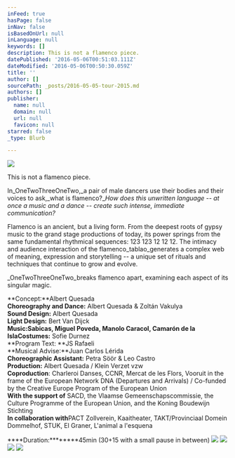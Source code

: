 ```yaml
---
inFeed: true
hasPage: false
inNav: false
isBasedOnUrl: null
inLanguage: null
keywords: []
description: This is not a flamenco piece.
datePublished: '2016-05-06T00:51:03.111Z'
dateModified: '2016-05-06T00:50:30.059Z'
title: ''
author: []
sourcePath: _posts/2016-05-05-tour-2015.md
authors: []
publisher:
  name: null
  domain: null
  url: null
  favicon: null
starred: false
_type: Blurb

---
```

![](https://the-grid-user-content.s3-us-west-2.amazonaws.com/f39ed9ea-1f50-4d8f-9722-5cd6d3a86a7c.jpg)

This is not a flamenco piece.

In_OneTwoThreeOneTwo,_a pair of male dancers use their bodies and their voices to ask,_what is flamenco?__How does this unwritten language -- at once a music and a dance -- create such intense, immediate communication?_

Flamenco is an ancient, but a living form. From the deepest roots of gypsy music to the grand stage productions of today, its power springs from the same fundamental rhythmical sequences: 1​2​3 12​3 1​2​ 1​2​ 1​2\. The intimacy and audience interaction of the flamenco_tablao_generates a complex web of meaning, expression and storytelling -- a unique set of rituals and techniques that continue to grow and evolve.

_OneTwoThreeOneTwo_breaks flamenco apart, examining each aspect of its singular magic.

**Concept:**Albert Quesada  
**Choreography and Dance:** Albert Quesada & Zoltán Vakulya  
**Sound Design:** Albert Quesada  
**Light Design:** Bert Van Dijck  
**Music:**Sabicas, Miguel Poveda, Manolo Caracol, Camarón de la Isla**Costumes:** Sofie Durnez  
**Program Text: **JS Rafaeli  
**Musical Advise:**Juan Carlos Lérida  
**Choreographic Assistant:** Petra Söör & Leo Castro  
**Production:** Albert Quesada / Klein Verzet vzw  
**Coproduction**: Charleroi Danses, CCNR, Mercat de les Flors, Vooruit in the frame of the European Network DNA (Departures and Arrivals) / Co-funded by the Creative Europe Program of the European Union  
**With the support of** SACD, the Vlaamse Gemeenschapscommissie, the Culture Programme of the European Union, and the Koning Boudewijn Stichting  
**In collaboration with**PACT Zollverein, Kaaitheater, TAKT/Provinciaal Domein Dommelhof, STUK, El Graner, L'animal a l'esquena

****Duration:********45min (30+15 with a small pause in between)
![](https://the-grid-user-content.s3-us-west-2.amazonaws.com/3edabb64-e4c7-4207-9075-f47e5af35f79.jpg)
![](https://the-grid-user-content.s3-us-west-2.amazonaws.com/c4e279dd-52d6-4fb7-9447-661a3fca8e61.jpg)
![](https://the-grid-user-content.s3-us-west-2.amazonaws.com/24ffd4f6-df15-4e9e-8ea7-03a7b1c47a28.jpg)
![](https://the-grid-user-content.s3-us-west-2.amazonaws.com/897ec30d-680a-4e9f-ac54-489b0f403e6d.jpg)